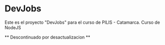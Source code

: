 # DevJobs
Este es el proyecto "DevJobs" para el curso de PILIS - Catamarca. Curso de NodeJS

** Descontinuado por desactualizacion **
